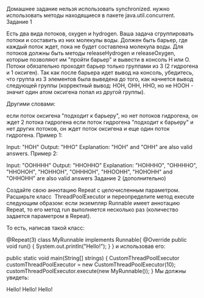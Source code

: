 Домашнее задание
нельзя использовать synchronized.
нужно использовать методы находящиеся в пакете java.util.concurrent.
Задание 1

Есть два вида потоков,  oxygen и hydrogen. Ваша задача сгруппировать потоки и составить из них молекулы воды. Должен быть барьер, где каждый поток ждет, пока не будет составлена молекула воды. Для потоков должны быть методы releaseHydrogen и releaseOxygen, которые позволяют им "пройти барьер" и вывести в консоль Н или О. Потоки обязательно проходят барьер только группами из 3 (2 гидрогена и 1 оксиген). Так как после барьера идет вывод на консоль, убедитесь, что группа из 3 элементов была выведена до того, как начнется вывод следующей группы (корректный вывод: НОН, ОНН, ННО, но не НООН - значит один атом оксигена попал из другой группы).

Другими словами:

если поток оксигена "подходит к барьеру", но нет потоков гидрогена, он ждет 2 потока гидрогена
если поток гидрогена "подходит к барьеру" и нет других потоков, он ждет поток оксигена и еще один поток гидрогена.
Пример 1:

Input: "HOH"
Output: "HHO"
Explanation: "HOH" and "OHH" are also valid answers.
Пример 2:

Input: "OOHHHH"
Output: "HHOHHO"
Explanation: "HOHHHO", "OHHHHO", "HHOHOH", "HOHHOH", "OHHHOH", "HHOOHH", "HOHOHH" and "OHHOHH" are also valid answers
Задание 2 (дополнительно)

Создайте свою аннотацию Repeat с целочисленным параметром.
Расширьте класс ​ ThreadPoolExecutor​​ и переопределите метод ​execute следующим образом: если экземпляр Runnable имеет аннотацию Repeat, то его метод run выполняется несколько раз (количество задается параметром в Repeat).

То есть, написав такой класс:

@Repeat(3)
class MyRunnable implements Runnable{
@Override
public void run() {
System.out.println("Hello!");
}
}
и использовав его:

public static void main(String[] strings) {
CustomThreadPoolExecutor customThreadPoolExecutor =
new CustomThreadPoolExecutor(10);
customThreadPoolExecutor.execute(new MyRunnable());
}
Мы должны увидеть:

Hello!
Hello!
Hello!
​